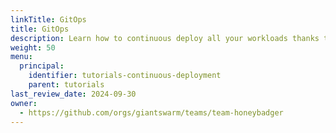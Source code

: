 ```yaml
---
linkTitle: GitOps
title: GitOps
description: Learn how to continuous deploy all your workloads thanks to GitOps and Kubernetes.
weight: 50
menu:
  principal:
    identifier: tutorials-continuous-deployment
    parent: tutorials
last_review_date: 2024-09-30
owner:
  - https://github.com/orgs/giantswarm/teams/team-honeybadger
---
```

